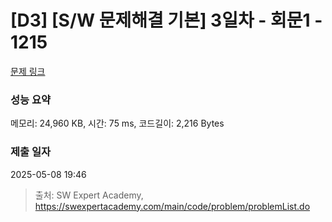 # [D3] [S/W 문제해결 기본] 3일차 - 회문1 - 1215 

[문제 링크](https://swexpertacademy.com/main/code/problem/problemDetail.do?contestProbId=AV14QpAaAAwCFAYi) 

### 성능 요약

메모리: 24,960 KB, 시간: 75 ms, 코드길이: 2,216 Bytes

### 제출 일자

2025-05-08 19:46



> 출처: SW Expert Academy, https://swexpertacademy.com/main/code/problem/problemList.do